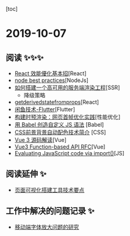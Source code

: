 [toc]

# 2019-10-07

## 阅读 ✨✨✨

* [React 效能優化基本招](https://blog.niclin.tw/2019/10/02/basic-react-optimizing-performance/)[React] 
* [node best practices](https://github.com/goldbergyoni/nodebestpractices)[NodeJs]
* [如何搭建一个高可用的服务端渲染工程](https://tech.youzan.com/server-side-render/)[SSR]
  * 降级策略
* [getderivedstatefromprops](https://tech.youzan.com/getderivedstatefromprops/)[React]
* [闲鱼技术-Flutter](https://www.yuque.com/xytech/flutter)[Flutter]
* [构建时预渲染：网页首帧优化实践](https://tech.meituan.com/2018/11/15/first-contentful-paint-practice.html)[性能优化]
* [用 Babel 创造自定义 JS 语法](https://lihautan.com/creating-custom-javascript-syntax-with-babel/) [Babel]
* [CSS前景背景自动配色技术简介](https://www.zhangxinxu.com/wordpress/2018/11/css-background-color-font-auto-match/) [CSS]
* [Vue 3 源码解读](https://github.com/KieSun/vue-interpretation)[Vue]
* [Vue3 Function-based API RFC](https://zhuanlan.zhihu.com/p/68477600)[Vue]
* [Evaluating JavaScript code via import()](https://2ality.com/2019/10/eval-via-import.html)[JS]
## 阅读延伸 ✨
* [页面可视化搭建工具技术要点](https://mp.weixin.qq.com/s?__biz=MjM5MTY2NTIyMA==&mid=2648999014&idx=1&sn=4ade8db062a0d27a933599a2acac1133&chksm=bea2394d89d5b05b6b64de7025dcd75ad78d93aaf2fcc58545837165697fd1569b0477274174&scene=0&xtrack=1)

## 工作中解决的问题记录 ✨
* [移动端字体放大问题的研究](https://juejin.im/post/59f678d7f265da43333dabb7)
